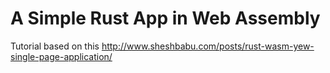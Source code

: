 # A Simple Rust App in Web Assembly

Tutorial based on this http://www.sheshbabu.com/posts/rust-wasm-yew-single-page-application/
